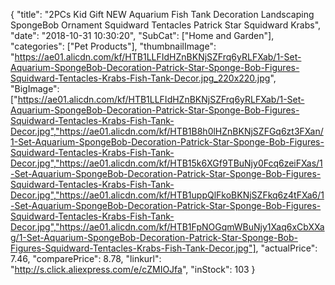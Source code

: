 {
	"title": "2PCs Kid Gift NEW Aquarium Fish Tank Decoration Landscaping SpongeBob Ornament Squidward Tentacles Patrick Star Squidward Krabs",
	"date": "2018-10-31 10:30:20",
	"SubCat": ["Home and Garden"],
	"categories": ["Pet Products"],
	"thumbnailImage": "https://ae01.alicdn.com/kf/HTB1LLFIdHZnBKNjSZFrq6yRLFXab/1-Set-Aquarium-SpongeBob-Decoration-Patrick-Star-Sponge-Bob-Figures-Squidward-Tentacles-Krabs-Fish-Tank-Decor.jpg_220x220.jpg",
	"BigImage": ["https://ae01.alicdn.com/kf/HTB1LLFIdHZnBKNjSZFrq6yRLFXab/1-Set-Aquarium-SpongeBob-Decoration-Patrick-Star-Sponge-Bob-Figures-Squidward-Tentacles-Krabs-Fish-Tank-Decor.jpg","https://ae01.alicdn.com/kf/HTB1B8h0lHZnBKNjSZFGq6zt3FXan/1-Set-Aquarium-SpongeBob-Decoration-Patrick-Star-Sponge-Bob-Figures-Squidward-Tentacles-Krabs-Fish-Tank-Decor.jpg","https://ae01.alicdn.com/kf/HTB15k6XGf9TBuNjy0Fcq6zeiFXas/1-Set-Aquarium-SpongeBob-Decoration-Patrick-Star-Sponge-Bob-Figures-Squidward-Tentacles-Krabs-Fish-Tank-Decor.jpg","https://ae01.alicdn.com/kf/HTB1uppQlFkoBKNjSZFkq6z4tFXa6/1-Set-Aquarium-SpongeBob-Decoration-Patrick-Star-Sponge-Bob-Figures-Squidward-Tentacles-Krabs-Fish-Tank-Decor.jpg","https://ae01.alicdn.com/kf/HTB1FpNOGqmWBuNjy1Xaq6xCbXXag/1-Set-Aquarium-SpongeBob-Decoration-Patrick-Star-Sponge-Bob-Figures-Squidward-Tentacles-Krabs-Fish-Tank-Decor.jpg"],
	"actualPrice": 7.46,
	"comparePrice": 8.78,
	"linkurl": "http://s.click.aliexpress.com/e/cZMIOJfa",
	"inStock": 103
}
